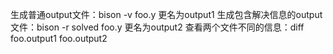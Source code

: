 生成普通output文件：bison -v foo.y
更名为output1
生成包含解决信息的output文件：bison -r solved foo.y
更名为output2
查看两个文件不同的信息：diff foo.output1 foo.output2